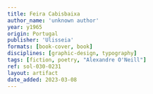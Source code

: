```yaml
---
title: Feira Cabisbaixa
author_name: 'unknown author'
year: y1965
origin: Portugal
publisher: 'Ulisseia'
formats: [book-cover, book]
disciplines: [graphic-design, typography]
tags: [fiction, poetry, "Alexandre O'Neill"]
ref: sol-030-0231
layout: artifact
date_added: 2023-03-08
---
```

